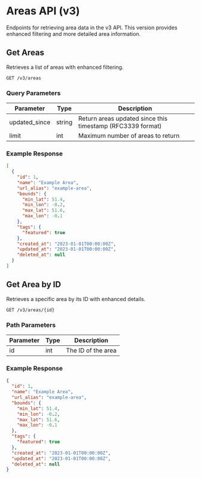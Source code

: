 
# Areas API (v3)

Endpoints for retrieving area data in the v3 API. This version provides enhanced filtering and more detailed area information.

## Get Areas

Retrieves a list of areas with enhanced filtering.

```
GET /v3/areas
```

### Query Parameters

| Parameter      | Type   | Description |
|----------------|--------|-------------|
| updated_since  | string | Return areas updated since this timestamp (RFC3339 format) |
| limit          | int    | Maximum number of areas to return |

### Example Response

```json
[
  {
    "id": 1,
    "name": "Example Area",
    "url_alias": "example-area",
    "bounds": {
      "min_lat": 51.4,
      "min_lon": -0.2,
      "max_lat": 51.6,
      "max_lon": -0.1
    },
    "tags": {
      "featured": true
    },
    "created_at": "2023-01-01T00:00:00Z",
    "updated_at": "2023-01-01T00:00:00Z",
    "deleted_at": null
  }
]
```

## Get Area by ID

Retrieves a specific area by its ID with enhanced details.

```
GET /v3/areas/{id}
```

### Path Parameters

| Parameter | Type | Description |
|-----------|------|-------------|
| id        | int  | The ID of the area |

### Example Response

```json
{
  "id": 1,
  "name": "Example Area",
  "url_alias": "example-area",
  "bounds": {
    "min_lat": 51.4,
    "min_lon": -0.2,
    "max_lat": 51.6,
    "max_lon": -0.1
  },
  "tags": {
    "featured": true
  },
  "created_at": "2023-01-01T00:00:00Z",
  "updated_at": "2023-01-01T00:00:00Z",
  "deleted_at": null
}
```
